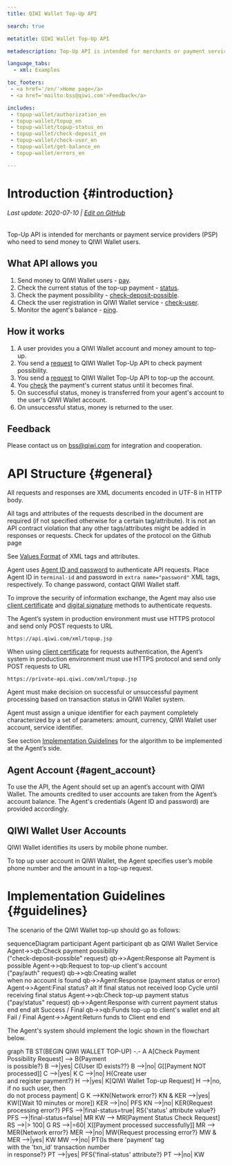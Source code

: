```yaml
---
title: QIWI Wallet Top-Up API

search: true

metatitle: QIWI Wallet Top-Up API

metadescription: Top-Up API is intended for merchants or payment service providers (PSP) who need to send money back to their customers' QIWI Wallets.

language_tabs:
  - xml: Examples

toc_footers:
 - <a href='/en/'>Home page</a>
 - <a href='mailto:bss@qiwi.com'>Feedback</a>

includes:
 - topup-wallet/authorization_en
 - topup-wallet/topup_en
 - topup-wallet/topup-status_en
 - topup-wallet/check-deposit_en
 - topup-wallet/check-user_en
 - topup-wallet/get-balance_en
 - topup-wallet/errors_en

---
```


# Introduction {#introduction}

###### Last update: 2020-07-10 | [Edit on GitHub](https://github.com/QIWI-API/topup-wallet-doc/blob/master/topup-wallet_en.html.md)

Top-Up API is intended for merchants or payment service providers (PSP) who need to send money to QIWI Wallet users.

## What API allows you

1. Send money to QIWI Wallet users - [pay](#payment).
2. Check the current status of the top-up payment - [status](#status).
3. Check the payment possibility - [check-deposit-possible](#check-deposit).
4. Check the user registration in QIWI Wallet service - [check-user](#check-user).
5. Monitor the agent's balance - [ping](#get-balance).

## How it works

1. A user provides you a QIWI Wallet account and money amount to top-up.
2. You send a [request](#check-deposit) to QIWI Wallet Top-Up API to check payment possibility.
3. You send a [request](#payment) to QIWI Wallet Top-Up API to top-up the account.
4. You [check](#status) the payment's current status until it becomes final.
5. On successful status, money is transferred from your agent's account to the user's QIWI Wallet account.
6. On unsuccessful status, money is returned to the user.

## Feedback

Please contact us on <a href="mailto:bss@qiwi.com">bss@qiwi.com</a> for integration and cooperation.

# API Structure {#general}

All requests and responses are XML documents encoded in UTF-8 in HTTP body. 

<aside class="warning">All tags and attributes of the requests described in the document are required (if not specified otherwise for a certain tag/attribute). It is not an API contract violation that any other tags/attributes might be added in responses or requests. Check for updates of the protocol on the Github page</aside>

See [Values Format](#params-types) of XML tags and attributes.

Agent uses [Agent ID and password](#agent_account) to authenticate API requests. Place Agent ID in `terminal-id` and password in `extra name="password"` XML tags, respectively. To change password, contact QIWI Wallet staff. 

To improve the security of information exchange, the Agent may also use [client certificate](#cert) and [digital signature](#sign) methods to authenticate requests.

The Agent’s system in production environment must use HTTPS protocol and send only POST requests to URL

`https://api.qiwi.com/xml/topup.jsp`

When using [client certificate](#cert) for requests authentication, the Agent’s system in production environment must use HTTPS protocol and send only POST requests to URL

`https://private-api.qiwi.com/xml/topup.jsp`

Agent must make decision on successful or unsuccessful payment processing based on transaction status in QIWI Wallet system.

Agent must assign a unique identifier for each payment completely characterized by a set of parameters: amount, currency, QIWI Wallet user account, service identifier.

See section [Implementation Guidelines](#guidelines) for the algorithm to be implemented at the Agent’s side.

## Agent Account {#agent_account}

To use the API, the Agent should set up an agent’s account with QIWI Wallet. The amounts credited to user accounts are taken from the Agent’s account balance. The Agent's credentials (Agent ID and password) are provided accordingly.

## QIWI Wallet User Accounts

QIWI Wallet identifies its users by mobile phone number.

To top up user account in QIWI Wallet, the Agent specifies user’s mobile phone number and the amount in a top-up request.

# Implementation Guidelines {#guidelines}

The scenario of the QIWI Wallet top-up should go as follows:

<div class="mermaid">
sequenceDiagram
participant Agent
participant qb as QIWI Wallet Service
Agent->>qb:Check payment possibility<br>("check-deposit-possible" request)
qb->>Agent:Response
alt Payment is possible
Agent->>qb:Request to top-up client's account<br>("pay/auth" request)
qb->>qb:Creating wallet <br>when no account is found
qb->>Agent:Response (payment status or error)
Agent->>Agent:Final status?
alt If final status not received
loop Cycle until receiving final status
Agent->>qb:Check top-up payment status<br>("pay/status" request)
qb->>Agent:Response with current payment status
end
end
alt Success / Final
qb->>qb:Funds top-up to client's wallet
end
alt Fail / Final
Agent->>Agent:Return funds to Client
end
end
</div>

The Agent's system should implement the logic shown in the flowchart below.

<div class="mermaid">
graph TB
    ST(BEGIN QIWI WALLET TOP-UP) -.- A
    A[Check Payment Possibility Request] --> B{Payment<br>is possible?}
    B -->|yes| C{User ID exists??}
    B -->|no| G[[Payment NOT processed]]
    C -->|yes| K
    C -->|no| H{Create user<br>and register payment?}
    H -->|yes| K[QIWI Wallet Top-up Request]
    H -->|no, if no such user, then<br>do not process payment| G
    K -->KN{Network error?}
    KN & KER -->|yes| KW([Wait 10 minutes or more])
    KER -->|no| PFS
    KN -->|no| KER{Request processing error?}
    PFS -->|final-status=true| RS{'status' attribute value?}
    PFS -->|final-status=false| MR
    KW --> MR[Payment Status Check Request]
    RS -->|> 100| G
    RS -->|=60| X[[Payment processed successfully]]
    MR --> MER{Network error?}
    MER -->|no| MW{Request processing error?}
    MW & MER -->|yes| KW
    MW -->|no| PT{Is there 'payment' tag<br>with the 'txn_id' transaction number<br>in response?}
    PT -->|yes| PFS{'final-status' attribute?}
    PT -->|no| KW
</div>
